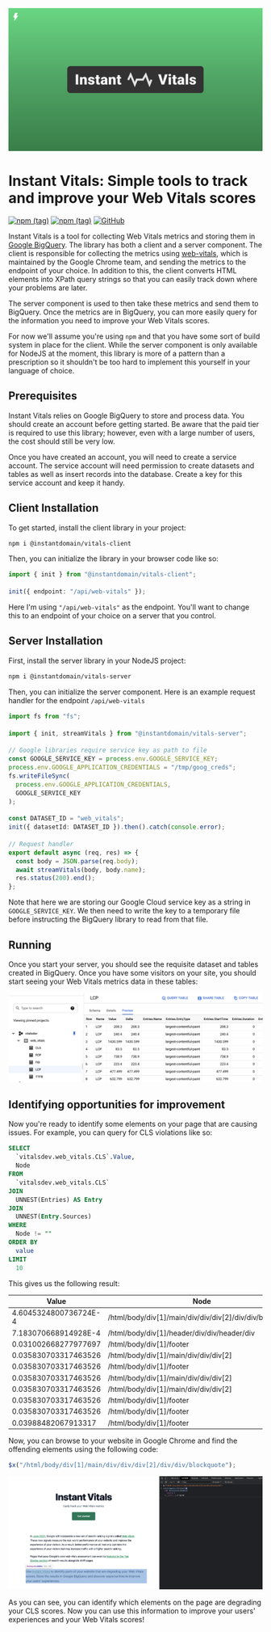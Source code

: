 [![Cover logo](./assets/cover.svg)](https://vitals.dev)

# Instant Vitals: Simple tools to track and improve your Web Vitals scores

[![npm (tag)](https://img.shields.io/npm/v/@instantdomain/vitals-client/latest?label=%40instantdomain%2Fvitals-client)](https://www.npmjs.com/package/@instantdomain/vitals-client)
[![npm (tag)](https://img.shields.io/npm/v/@instantdomain/vitals-server/latest?label=%40instantdomain%2Fvitals-server)](https://www.npmjs.com/package/@instantdomain/vitals-server)
[![GitHub](https://img.shields.io/github/license/instantdomainsearch/instant-vitals)](https://github.com/InstantDomainSearch/instant-vitals/blob/main/LICENSE)

Instant Vitals is a tool for collecting Web Vitals metrics and storing them in [Google BigQuery](https://cloud.google.com/bigquery). The library has both a client and a server component. The client is responsible for collecting the metrics using [web-vitals](https://github.com/GoogleChrome/web-vitals), which is maintained by the Google Chrome team, and sending the metrics to the endpoint of your choice. In addition to this, the client converts HTML elements into XPath query strings so that you can easily track down where your problems are later.

The server component is used to then take these metrics and send them to BigQuery. Once the metrics are in BigQuery, you can more easily query for the information you need to improve your Web Vitals scores.

For now we'll assume you're using `npm` and that you have some sort of build system in place for the client. While the server component is only available for NodeJS at the moment, this library is more of a pattern than a prescription so it shouldn't be too hard to implement this yourself in your language of choice.

## Prerequisites

Instant Vitals relies on Google BigQuery to store and process data. You should create an account before getting started. Be aware that the paid tier is required to use this library; however, even with a large number of users, the cost should still be very low.

Once you have created an account, you will need to create a service account. The service account will need permission to create datasets and tables as well as insert records into the database. Create a key for this service account and keep it handy.

## Client Installation

To get started, install the client library in your project:

```sh
npm i @instantdomain/vitals-client
```

Then, you can initialize the library in your browser code like so:

```typescript
import { init } from "@instantdomain/vitals-client";

init({ endpoint: "/api/web-vitals" });
```

Here I'm using `"/api/web-vitals"` as the endpoint. You'll want to change this to an endpoint of your choice on a server that you control.

## Server Installation

First, install the server library in your NodeJS project:

```sh
npm i @instantdomain/vitals-server
```

Then, you can initialize the server component. Here is an example request handler for the endpoint `/api/web-vitals`

```typescript
import fs from "fs";

import { init, streamVitals } from "@instantdomain/vitals-server";

// Google libraries require service key as path to file
const GOOGLE_SERVICE_KEY = process.env.GOOGLE_SERVICE_KEY;
process.env.GOOGLE_APPLICATION_CREDENTIALS = "/tmp/goog_creds";
fs.writeFileSync(
  process.env.GOOGLE_APPLICATION_CREDENTIALS,
  GOOGLE_SERVICE_KEY
);

const DATASET_ID = "web_vitals";
init({ datasetId: DATASET_ID }).then().catch(console.error);

// Request handler
export default async (req, res) => {
  const body = JSON.parse(req.body);
  await streamVitals(body, body.name);
  res.status(200).end();
};
```

Note that here we are storing our Google Cloud service key as a string in `GOOGLE_SERVICE_KEY`. We then need to write the key to a temporary file before instructing the BigQuery library to read from that file.

## Running

Once you start your server, you should see the requisite dataset and tables created in BigQuery. Once you have some visitors on your site, you should start seeing your Web Vitals metrics data in these tables:

![BigQuery screenshot](./assets/bigquery.png)

## Identifying opportunities for improvement

Now you're ready to identify some elements on your page that are causing issues. For example, you can query for CLS violations like so:

```sql
SELECT
  `vitalsdev.web_vitals.CLS`.Value,
  Node
FROM
  `vitalsdev.web_vitals.CLS`
JOIN
  UNNEST(Entries) AS Entry
JOIN
  UNNEST(Entry.Sources)
WHERE
  Node != ""
ORDER BY
  value
LIMIT
  10
```

This gives us the following result:

| Value                 | Node                                                     |
| --------------------- | -------------------------------------------------------- |
| 4.6045324800736724E-4 | /html/body/div[1]/main/div/div/div[2]/div/div/blockquote |
| 7.183070668914928E-4  | /html/body/div[1]/header/div/div/header/div              |
| 0.031002668277977697  | /html/body/div[1]/footer                                 |
| 0.035830703317463526  | /html/body/div[1]/main/div/div/div[2]                    |
| 0.035830703317463526  | /html/body/div[1]/footer                                 |
| 0.035830703317463526  | /html/body/div[1]/main/div/div/div[2]                    |
| 0.035830703317463526  | /html/body/div[1]/main/div/div/div[2]                    |
| 0.035830703317463526  | /html/body/div[1]/footer                                 |
| 0.035830703317463526  | /html/body/div[1]/footer                                 |
| 0.03988482067913317   | /html/body/div[1]/footer                                 |

Now, you can browse to your website in Google Chrome and find the offending elements using the following code:

```javascript
$x("/html/body/div[1]/main/div/div/div[2]/div/div/blockquote");
```

![Page query example](./assets/page_example.png)

As you can see, you can identify which elements on the page are degrading your CLS scores. Now you can use this information to improve your users' experiences and your Web Vitals scores!
